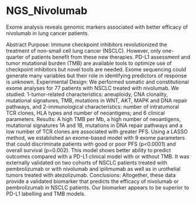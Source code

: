# NGS_Nivolumab
Exome analysis reveals genomic markers associated with better efficacy of nivolumab in lung cancer patients.

Abstract
Purpose: Immune checkpoint inhibitors revolutionized the treatment of non-small cell lung cancer (NSCLC). However, only one-quarter of patients benefit from these new therapies. PD-L1 assessment and tumor mutational burden (TMB) are available tools to optimize use of checkpoint inhibitors but novel tools are needed. Exome sequencing could generate many variables but their role in identifying predictors of response is unknown.
Experimental Design: We performed somatic and constitutional exome analyses for 77 patients with NSCLC treated with nivolumab. We studied: 1-tumor-related characteristics: aneuploidy, CNA clonality, mutational signatures, TMB, mutations in WNT, AKT, MAPK and DNA repair pathways, and 2-immunological characteristics: number of intratumoral TCR clones, HLA types and number of neoantigens; and 6 clinical parameters.
 Results: A high TMB per Mb, a high number of neoantigens, mutational signatures 1A and 1B, mutations in DNA repair pathways and a low number of TCR clones are associated with greater PFS. Using a LASSO method, we established an exome-based model with 9 exome parameters that could discriminate patients with good or poor PFS (p<0.0001) and overall survival (p=0.002). This model shows better ability to predict outcomes compared with a PD-L1 clinical model with or without TMB. It was externally validated on two cohorts of NSCLC patients treated with pembrolizumab or with nivolumab and ipilimumab as well as in urothelial tumors treated with atezolizumab. 
Conclusions: Altogether, these data provide a validated biomarker that predicts the efficacy of nivolumab or pembrolizumab in NSCLC patients. Our biomarker appears to be superior to PD-L1 labelling and TMB models.
